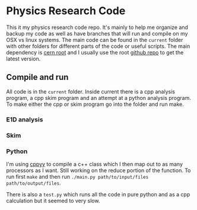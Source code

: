 # Physics Research Code

This it my physics research code repo. It's mainly to help me organize and backup my code as well as have branches
that will run and compile on my OSX vs linux systems. The main code can be found in the `current` folder with other
folders for different parts of the code or useful scripts.  The main dependency is [cern root](https://root.cern.ch)
and I usually use the root [github repo](https://github.com/root-mirror/root) to get the latest version.


## Compile and run
All code is in the `current` folder. Inside current there is a cpp analysis program, a cpp skim program and an attempt at a python analysis program.
To make either the cpp or skim program go into the folder and run make.


### E1D analysis

### Skim

### Python

I'm using [cppyy](http://doc.pypy.org/en/latest/cppyy.html) to compile a c++ class which I then map out to as many processors as I want.  Still working on the reduce portion of the function. To run first `make` and then run `./main.py path/to/input/files path/to/output/files`.

There is also a `test.py` which runs all the code in pure python and as a cpp calculation but it seemed to very slow.
